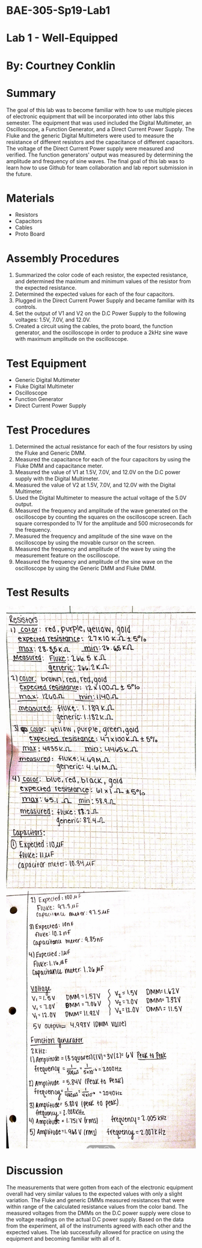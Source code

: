 # BAE-305-Sp19-Lab1
# Lab 1 - Well-Equipped

# By: Courtney Conklin
# Summary
The goal of this lab was to become familiar with how to use multiple pieces of electronic equipment that will be incorporated into other labs this semester. The equipment that was used included the Digital Multimeter, an Oscilloscope, a Function Generator, and a Direct Current Power Supply. The Fluke and the generic Digital Multimeters were used to measure the resistance of different resistors and the capacitance of different capacitors. The voltage of the Direct Current Power supply were measured and verified. The function generators' output was measured by determining the amplitude and frequency of sine waves. The final goal of this lab was to learn how to use Github for team collaboration and lab report submission in the future. 
# Materials
* Resistors
* Capacitors
* Cables 
* Proto Board 
# Assembly Procedures
1. Summarized the color code of each resistor, the expected resistance, and determined the maximum and minimum values of the resistor from the expected resistance. 
2. Determined the expected values for each of the four capacitors. 
3. Plugged in the Direct Current Power Supply and became familiar with its controls. 
4. Set the output of V1 and V2 on the D.C Power Supply to the following voltages: 1.5V, 7.0V, and 12.0V. 
5. Created a circuit using the cables, the proto board, the function generator, and the oscilloscope in order to produce a 2kHz sine wave with maximum amplitude on the oscilloscope. 

# Test Equipment
* Generic Digital Multimeter 
* Fluke Digital Multimeter 
* Oscilloscope 
* Function Generator 
* Direct Current Power Supply 
# Test Procedures
1. Determined the actual resistance for each of the four resistors by using the Fluke and Generic DMM. 
2. Measured the capacitance for each of the four capacitors by using the Fluke DMM and  capacitance meter. 
3. Measured the value of V1 at 1.5V, 7.0V, and 12.0V on the D.C power supply with the Digital Multimeter. 
4. Measured the value of V2 at 1.5V, 7.0V, and 12.0V with the Digital Multimeter.
5. Used the Digital Multimeter to measure the actual voltage of the 5.0V output. 
6. Measured the frequency and amplitude of the wave generated on the oscilloscope by counting the squares on the oscilloscope screen. Each square corresponded to 1V for the amplitude and 500 microseconds for the frequency. 
7. Measured the frequency and amplitude of the sine wave on the oscilloscope by using the movable cursor on the screen. 
8. Measured the frequency and amplitude of the wave by using the measurement feature on the oscilloscope. 
9. Measured the frequency and amplitude of the sine wave on the oscilloscope by using the Generic DMM and Fluke DMM. 
# Test Results
![](IMG_1566.jpeg)
![](IMG_1567.jpeg)
# Discussion
The measurements that were gotten from each of the electronic equipment overall had very similar values to the expected values with only a slight variation. The Fluke and generic DMMs measured resistances that were within range of the calculated resistance values from the color band. The measured voltages from the DMMs on the D.C power supply were close to the voltage readings on the actual D.C power supply. Based on the data from the experiment, all of the instruments agreed with each other and the expected values. The lab successfully allowed for practice on using the equipment and becoming familiar with all of it.  

